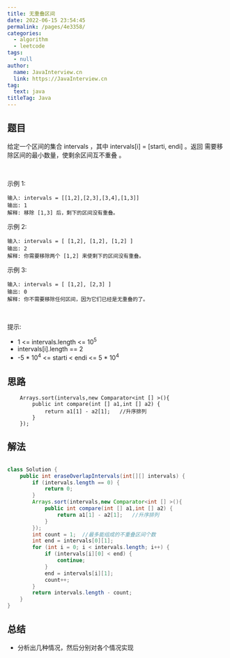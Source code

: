 ```yaml
---
title: 无重叠区间
date: 2022-06-15 23:54:45
permalink: /pages/4e3358/
categories: 
  - algorithm
  - leetcode
tags: 
  - null
author: 
  name: JavaInterview.cn
  link: https://JavaInterview.cn
tag: 
  text: java
titleTag: Java
---
```



## 题目
给定一个区间的集合 intervals ，其中 intervals[i] = [starti, endi] 。返回 需要移除区间的最小数量，使剩余区间互不重叠 。

 

示例 1:

    输入: intervals = [[1,2],[2,3],[3,4],[1,3]]
    输出: 1
    解释: 移除 [1,3] 后，剩下的区间没有重叠。
示例 2:

    输入: intervals = [ [1,2], [1,2], [1,2] ]
    输出: 2
    解释: 你需要移除两个 [1,2] 来使剩下的区间没有重叠。
示例 3:

    输入: intervals = [ [1,2], [2,3] ]
    输出: 0
    解释: 你不需要移除任何区间，因为它们已经是无重叠的了。
 

提示:

- 1 <= intervals.length <= 10<sup>5</sup>
- intervals[i].length == 2
- -5 * 10<sup>4</sup> <= starti < endi <= 5 * 10<sup>4</sup>



## 思路

    
        Arrays.sort(intervals,new Comparator<int [] >(){
            public int compare(int [] a1,int [] a2) {
                return a1[1] - a2[1];   //升序排列
            }
        });

## 解法
```java

class Solution {
    public int eraseOverlapIntervals(int[][] intervals) {
        if (intervals.length == 0) {
            return 0;
        }
        Arrays.sort(intervals,new Comparator<int [] >(){
            public int compare(int [] a1,int [] a2) {
                return a1[1] - a2[1];   //升序排列
            }
        });
        int count = 1;	//最多能组成的不重叠区间个数
        int end = intervals[0][1];
        for (int i = 0; i < intervals.length; i++) {
            if (intervals[i][0] < end) {
                continue;
            }
            end = intervals[i][1];
            count++;
        }
        return intervals.length - count;
    }
}
```

## 总结

- 分析出几种情况，然后分别对各个情况实现 
